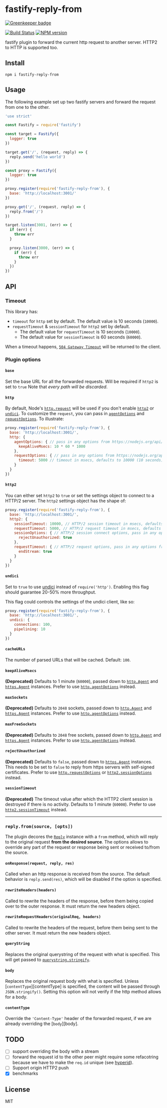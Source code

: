 # fastify-reply-from

[![Greenkeeper badge](https://badges.greenkeeper.io/fastify/fastify-reply-from.svg)](https://greenkeeper.io/)

[![Build Status](https://travis-ci.org/fastify/fastify-reply-from.svg?branch=master)](https://travis-ci.org/fastify/fastify-reply-from)
[![NPM version](https://img.shields.io/npm/v/fastify-reply-from.svg?style=flat)](https://www.npmjs.com/package/fastify-reply-fromm)

fastify plugin to forward the current http request to another server.
HTTP2 to HTTP is supported too.

## Install

```
npm i fastify-reply-from
```

## Usage

The following example set up two fastify servers and forward the request
from one to the other.

```js
'use strict'

const Fastify = require('fastify')

const target = Fastify({
  logger: true
})

target.get('/', (request, reply) => {
  reply.send('hello world')
})

const proxy = Fastify({
  logger: true
})

proxy.register(require('fastify-reply-from'), {
  base: 'http://localhost:3001/'
})

proxy.get('/', (request, reply) => {
  reply.from('/')
})

target.listen(3001, (err) => {
  if (err) {
    throw err
  }

  proxy.listen(3000, (err) => {
    if (err) {
      throw err
    }
  })
})
```

## API

### Timeout

This library has:
- `timeout` for `http` set by default. The default value is 10 seconds (`10000`).
- `requestTimeout` & `sessionTimeout` for `http2` set by default.
  - The default value for `requestTimeout` is 10 seconds (`10000`).
  - The default value for `sessionTimeout` is 60 seconds (`60000`).

When a timeout happens, [`504 Gateway Timeout`](https://developer.mozilla.org/en-US/docs/Web/HTTP/Status/504)
will be returned to the client.

### Plugin options

#### `base`

Set the base URL for all the forwarded requests. Will be required if `http2` is set to `true`
Note that _every path will be discarded_.

#### `http`
By default, Node's [`http.request`](https://nodejs.org/api/http.html#http_http_request_options_callback)
will be used if you don't enable [`http2`](#http2) or [`undici`](#undici). To customize the `request`,
you can pass in [`agentOptions`](https://nodejs.org/api/http.html#http_new_agent_options) and
[`requestOptions`](https://nodejs.org/api/http.html#http_http_request_options_callback). To illustrate:

```js
proxy.register(require('fastify-reply-from'), {
  base: 'http://localhost:3001/',
  http: {
    agentOptions: { // pass in any options from https://nodejs.org/api/http.html#http_new_agent_options
      keepAliveMsecs: 10 * 60 * 1000
    },
    requestOptions: { // pass in any options from https://nodejs.org/api/http.html#http_http_request_options_callback
      timeout: 5000 // timeout in msecs, defaults to 10000 (10 seconds)
    }
  }
})
```

#### `http2`
You can either set `http2` to `true` or set the settings object to connect to a HTTP/2 server.
The `http2` settings object has the shape of:

```js
proxy.register(require('fastify-reply-from'), {
  base: 'http://localhost:3001/',
  http2: {
    sessionTimeout: 10000, // HTTP/2 session timeout in msecs, defaults to 60000 (1 minute)
    requestTimeout: 5000, // HTTP/2 request timeout in msecs, defaults to 10000 (10 seconds)
    sessionOptions: { // HTTP/2 session connect options, pass in any options from https://nodejs.org/api/http2.html#http2_http2_connect_authority_options_listener
      rejectUnauthorized: true
    },
    requestTimeout: { // HTTP/2 request options, pass in any options from https://nodejs.org/api/http2.html#http2_clienthttp2session_request_headers_options
      endStream: true
    }
  }
})
```

#### `undici`
Set to `true` to use [undici](https://github.com/mcollina/undici)
instead of `require('http')`. Enabling this flag should guarantee
20-50% more throughput.

This flag could controls the settings of the undici client, like so:

```js
proxy.register(require('fastify-reply-from'), {
  base: 'http://localhost:3001/',
  undici: {
    connections: 100,
    pipelining: 10
  }
})
```

#### `cacheURLs`

The number of parsed URLs that will be cached. Default: `100`.

#### `keepAliveMsecs`

**(Deprecated)** Defaults to 1 minute (`60000`), passed down to [`http.Agent`][http-agent] and
[`https.Agent`][https-agent] instances. Prefer to use [`http.agentOptions`](#http) instead.

#### `maxSockets`

**(Deprecated)** Defaults to `2048` sockets, passed down to [`http.Agent`][http-agent] and
[`https.Agent`][https-agent] instances. Prefer to use [`http.agentOptions`](#http) instead.

#### `maxFreeSockets`

**(Deprecated)** Defaults to `2048` free sockets, passed down to [`http.Agent`][http-agent] and
[`https.Agent`][https-agent] instances. Prefer to use [`http.agentOptions`](#http) instead.

#### `rejectUnauthorized`

**(Deprecated)** Defaults to `false`, passed down to [`https.Agent`][https-agent] instances.
This needs to be set to `false` to reply from https servers with
self-signed certificates. Prefer to use [`http.requestOptions`](#http) or
[`http2.sessionOptions`](#http2) instead.

#### `sessionTimeout`

**(Deprecated)** The timeout value after which the HTTP2 client session is destroyed if there
is no activity. Defaults to 1 minute (`60000`). Prefer to use [`http2.sessionTimeout`](#http2) instead.

---

### `reply.from(source, [opts])`

The plugin decores the
[`Reply`](https://github.com/fastify/fastify/blob/master/docs/Reply.md)
instance with a `from` method, which will reply to the original request
__from the desired source__. The options allows to override any part of
the request or response being sent or received to/from the source.

#### `onResponse(request, reply, res)`

Called when an http response is received from the source.
The default behavior is `reply.send(res)`, which will be disabled if the
option is specified.

#### `rewriteHeaders(headers)`

Called to rewrite the headers of the response, before them being copied
over to the outer response.
It must return the new headers object.

#### `rewriteRequestHeaders(originalReq, headers)`

Called to rewrite the headers of the request, before them being sent to the other server.
It must return the new headers object.

#### `queryString`

Replaces the original querystring of the request with what is specified.
This will get passed to
[`querystring.stringify`](https://nodejs.org/api/querystring.html#querystring_querystring_stringify_obj_sep_eq_options).

#### `body`

Replaces the original request body with what is specified. Unless
[`contentType`][contentType] is specified, the content will be passed
through `JSON.stringify()`.
Setting this option will not verify if the http method allows for a body.

#### `contentType`

Override the `'Content-Type'` header of the forwarded request, if we are
already overriding the [`body`][body].

## TODO

* [ ] support overriding the body with a stream
* [ ] forward the request id to the other peer might require some
      refacotring because we have to make the `req.id` unique
      (see [hyperid](http://npm.im/hyperid)).
* [ ] Support origin HTTP2 push
* [x] benchmarks

## License

MIT

[http-agent]: https://nodejs.org/api/http.html#http_new_agent_options
[https-agent]: https://nodejs.org/api/https.html#https_class_https_agent
